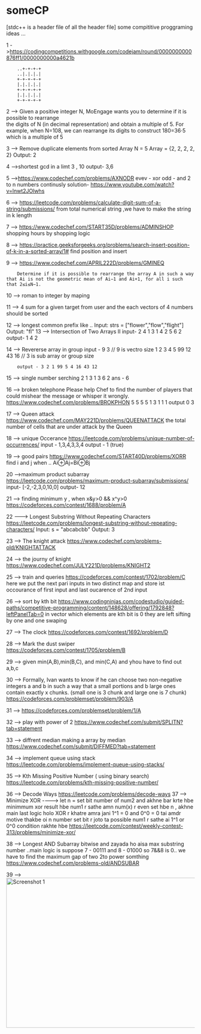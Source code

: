 # someCP
[stdc++ is a header file of all the header file]
some compititive proggraming ideas ...

1 ->https://codingcompetitions.withgoogle.com/codejam/round/0000000000876ff1/0000000000a4621b
      
        ..+-+-+-+
        ..|.|.|.|
        +-+-+-+-+
        |.|.|.|.|
        +-+-+-+-+
        |.|.|.|.|
        +-+-+-+-+

2 --> Given a positive integer N, MoEngage wants you to determine if it is possible  to rearrange             
                the digits of N (in decimal representation) and obtain a multiple of 5.
                For example, when N=108, we can rearrange its digits to construct 180=36⋅5 which is a multiple of 5

3 --> Remove duplicate elements from sorted Array
                N = 5
        Array = {2, 2, 2, 2, 2}
        Output: 2

4 -->shortest gcd in a limt
        3 , 10
        output- 3,6

5 -->https://www.codechef.com/problems/AXNODR
        evev - xor
        odd - and 
        2 to n numbers continusly
       solution- https://www.youtube.com/watch?v=lnwt2JOlwhs

       
6 --> https://leetcode.com/problems/calculate-digit-sum-of-a-string/submissions/
        from total numerical string ,we have to make the string in k length 
       
7 --> https://www.codechef.com/START35D/problems/ADMINSHOP
        shopping hours by shopping logic 

8 --> https://practice.geeksforgeeks.org/problems/search-insert-position-of-k-in-a-sorted-array/1#
                find position and insert

9 --> https://www.codechef.com/APRIL222D/problems/GMINEQ

        Determine if it is possible to rearrange the array A in such a way that Ai is not the geometric mean of Ai−1 and Ai+1, for all i such that 2≤i≤N−1.

10 --> roman to integer by maping


11 --> 4 sum for a given target from user 
        and the each vectors of 4 numbers should be sorted

12 --> longest common prefix like ..
                Input: strs = ["flower","flow","flight"]
                Output: "fl"
13 --> Intersection of Two Arrays II
        input-  2 4 1 
                3 1 4 2 5 6 2
        output- 1 4 2

14 --> Revererse array in group 
        input - 9 3                             // 9 is vectro size
                1 2 3 4 5 99 12 43 16           // 3 is sub array or group size
         
        output - 3 2 1 99 5 4 16 43 12

15 --> single number serching 
        2 1 3 1 3 6 2
        ans - 6

16 --> broken telephone 
        Please help Chef to find the number of players that could mishear the message or whisper it wrongly.
        https://www.codechef.com/problems/BROKPHON
        5 5 5 5
        1 3 1 1 1
        output
        0
        3

17 --> Queen attack
        https://www.codechef.com/MAY221D/problems/QUEENATTACK
        the total number of cells that are under attack by the Queen

18 --> unique Occerance 
        https://leetcode.com/problems/unique-number-of-occurrences/
                input - 1,3,4,3,3,4
                output - 1 (true)

19 --> good pairs 
        https://www.codechef.com/START40D/problems/XORR
       find i and j when .. Ai⊕Aj=Bi⊕Bj

20 -->maximum product subarray 
        https://leetcode.com/problems/maximum-product-subarray/submissions/
        input- [-2,-2,3,0,10,0]
        output- 12

21 --> finding minimum y , when x&y>0  &&  x^y>0
        https://codeforces.com/contest/1688/problem/A
       
22 ---> Longest Substring Without Repeating Characters
        https://leetcode.com/problems/longest-substring-without-repeating-characters/
        Input: s = "abcabcbb"
        Output: 3

23 --> The knight attack
        https://www.codechef.com/problems-old/KNIGHTATTACK

24 --> the journy of knight
        https://www.codechef.com/JULY221D/problems/KNIGHT2

25 --> train and queries 
        https://codeforces.com/contest/1702/problem/C
        here we put the next pari inputs in two distinct map and store ist occourance of first input and last oucarence of 2nd input

26 --> sort by kth bit
       https://www.codingninjas.com/codestudio/guided-paths/competitive-programming/content/148628/offering/1792848?leftPanelTab=0
       in vector which elements are kth bit is 0 they are left sifting by one and one swaping

27 --> The clock
        https://codeforces.com/contest/1692/problem/D

28 --> Mark the dust swiper
        https://codeforces.com/contest/1705/problem/B

29 --> given min(A,B),min(B,C), and min(C,A) and yhou have to find out a,b,c

30 --> Formally, Ivan wants to know if he can choose two non-negative integers a and b in such a way that a small portions and b large 
       ones contain exactly x chunks. (small one is 3 chunk and large one is 7 chunk)
       https://codeforces.com/problemset/problem/903/A

31 --> https://codeforces.com/problemset/problem/1/A

32 --> play with power of 2 https://www.codechef.com/submit/SPLITN?tab=statement

33 --> diffrent median making a array by median
        https://www.codechef.com/submit/DIFFMED?tab=statement

34 --> implement queue using stack
        https://leetcode.com/problems/implement-queue-using-stacks/

35 --> Kth Missing Positive Number ( using binary search)
        https://leetcode.com/problems/kth-missing-positive-number/

36 --> Decode Ways
        https://leetcode.com/problems/decode-ways
37 --> Minimize XOR   ----> let n = set bit number of num2 and akhne bar krte hbe minimmum xor result hbe num1 r sathe amn num(x) r even set hbe n , akhne main last logic holo XOR r khatre amra jani 1^1 = 0 and 0^0 = 0 tai amdr motive thakbe oi n number set bit r joto ta possible num1 r sathe ai 1^1 or 0^0 condition rakhte hbe
        https://leetcode.com/contest/weekly-contest-313/problems/minimize-xor/

38 --> Longest AND Subarray 
        bitwise and zayada ho aisa max substring number ..main logic is suppose 7 - 00111 and 8 - 01000 so 7&&8 is 0.. we have to find the maximum gap of two 2to power somthing
        https://www.codechef.com/problems-old/ANDSUBAR

39 --> <img src="https://github.com/sanmay321/someCP/blob/main/images/check.png" alt="Screenshot 1" width="700" height="400"></img>